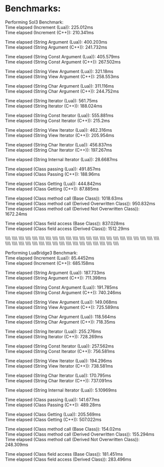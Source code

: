 # Benchmarks:

Performing Sol3 Benchmark: \
Time elapsed (Increment (Lua)): 225.012ms \
Time elapsed (Increment (C++)): 210.341ms 

Time elapsed (String Argument (Lua)): 400.203ms \
Time elapsed (String Argument (C++)): 241.732ms 

Time elapsed (String Const Argument (Lua)): 405.579ms \
Time elapsed (String Const Argument (C++)): 267.502ms 

Time elapsed (String View Argument (Lua)): 321.18ms \
Time elapsed (String View Argument (C++)): 258.553ms 

Time elapsed (String Char Argument (Lua)): 311.116ms \
Time elapsed (String Char Argument (C++)): 244.752ms 

Time elapsed (String Iterator (Lua)): 561.75ms \
Time elapsed (String Iterator (C++)): 188.024ms 

Time elapsed (String Const Iterator (Lua)): 555.881ms \
Time elapsed (String Const Iterator (C++)): 215.2ms 

Time elapsed (String View Iterator (Lua)): 462.316ms \
Time elapsed (String View Iterator (C++)): 205.954ms 

Time elapsed (String Char Iterator (Lua)): 456.837ms \
Time elapsed (String Char Iterator (C++)): 197.267ms 

Time elapsed (String Internal Iterator (Lua)): 28.6687ms 

Time elapsed (Class passing (Lua)): 491.857ms \
Time elapsed (Class Passing (C++)): 188.96ms 

Time elapsed (Class Getting (Lua)): 444.842ms \
Time elapsed (Class Getting (C++)): 87.885ms 

Time elapsed (Class method call (Base Class)): 1018.63ms \
Time elapsed (Class method call (Derived Overwritten Class)): 950.832ms \
Time elapsed (Class method call (Derived Not Overwritten Class)): 1672.24ms 

Time elapsed (Class field access (Base Class)): 837.028ms \
Time elapsed (Class field access (Derived Class)): 1512.29ms 

\\\\\\\\ \\\\\\\\ \\\\\\\\ \\\\\\\\ \\\\\\\\ \\\\\\\\ \\\\\\\\ \\\\\\\\ \\\\\\\\ \\\\\\\\ \\\\\\\\ \\\\\\\\ \\\\\\\\ \\\\\\\\ \\\\\\\\ \\\\\\\\ \\\\\\\\ \\\\\\\\ \\\\\\\\ \\\\\\\\ \\\\\\\\ \\\\\\\\ \\\\\\\\ \\\\\\\\ \\\\\\\\ \\\\\\\\ \\\\\\\\ \\\\\\\\ \\\\\\\\ \\\\\\\\ \\\\\\\\ \\\\\\\\ \\\\\\\\ \\\\\\\\ \\\\\\\\ \\\\\\\\ \\\\\\\\ \\\\\\\\ \\\\\\\\ \\\\\\\\ 

Performing LuaBridge3 Benchmark: \
Time elapsed (Increment (Lua)): 85.4452ms \
Time elapsed (Increment (C++)): 685.158ms 

Time elapsed (String Argument (Lua)): 187.733ms \
Time elapsed (String Argument (C++)): 711.398ms 

Time elapsed (String Const Argument (Lua)): 191.785ms \
Time elapsed (String Const Argument (C++)): 740.246ms 

Time elapsed (String View Argument (Lua)): 149.068ms \
Time elapsed (String View Argument (C++)): 725.589ms 

Time elapsed (String Char Argument (Lua)): 118.564ms \
Time elapsed (String Char Argument (C++)): 718.35ms 

Time elapsed (String Iterator (Lua)): 255.276ms \
Time elapsed (String Iterator (C++)): 728.269ms 

Time elapsed (String Const Iterator (Lua)): 257.562ms \
Time elapsed (String Const Iterator (C++)): 756.581ms 

Time elapsed (String View Iterator (Lua)): 194.296ms \
Time elapsed (String View Iterator (C++)): 738.581ms 

Time elapsed (String Char Iterator (Lua)): 170.795ms \
Time elapsed (String Char Iterator (C++)): 737.091ms 

Time elapsed (String Internal Iterator (Lua)): 5.10969ms 

Time elapsed (Class passing (Lua)): 141.677ms \
Time elapsed (Class Passing (C++)): 489.28ms 

Time elapsed (Class Getting (Lua)): 205.569ms \
Time elapsed (Class Getting (C++)): 507.022ms 

Time elapsed (Class method call (Base Class)): 154.02ms \
Time elapsed (Class method call (Derived Overwritten Class)): 155.294ms \
Time elapsed (Class method call (Derived Not Overwritten Class)): 248.309ms 

Time elapsed (Class field access (Base Class)): 181.451ms \
Time elapsed (Class field access (Derived Class)): 283.496ms 
